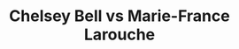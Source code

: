 ---
title: Chelsey Bell vs Marie-France Larouche
player1:
  name: Bell, Chelsey
  percent: 90
  wins: 1
  losses: 1
player2:
  name: Larouche, Marie-France
  percent: 85
  wins: 1
  losses: 1
games:
- player1:
    team: AB
    position: Lead
    percent: 89
    win: 0
    loss: 1
  player2:
    team: QC
    position: Fourth
    percent: 88
    win: 1
    loss: 0
  event: Hearts
  year: 2008
  draw: Round Robin(9)
  score: AB 4 - QC 8
- player1:
    team: AB
    position: Lead
    percent: 93
    win: 1
    loss: 0
  player2:
    team: QC
    position: Fourth
    percent: 81
    win: 0
    loss: 1
  event: Hearts
  year: 2011
  draw: Round Robin(12)
  score: QC 4 - AB 9
- player1:
    team: LAW
    position: Lead
    percent: 93
    win: 1
    loss: 0
  player2:
    team: LAR
    position: Third
    percent: 80
    win: 0
    loss: 1
  event: Trials (Women)
  year: 2005
  draw: Round Robin(13)
  score: LAW 10 - LAR 8
---